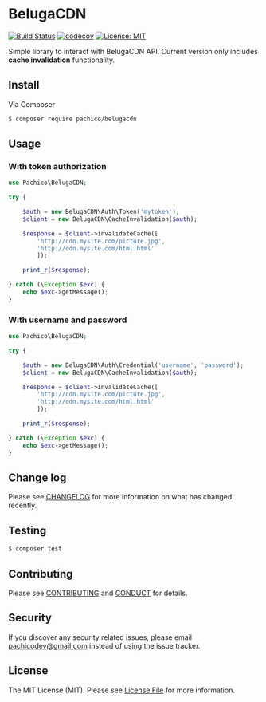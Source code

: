 # BelugaCDN

[![Build Status](https://travis-ci.org/pachico/belugacdn.svg?branch=master)](https://travis-ci.org/pachico/belugacdn) [![codecov](https://codecov.io/gh/pachico/belugacdn/branch/master/graph/badge.svg)](https://codecov.io/gh/pachico/belugacdn) [![License: MIT](https://img.shields.io/badge/License-MIT-yellow.svg)](https://opensource.org/licenses/MIT)


Simple library to interact with BelugaCDN API.
Current version only includes **cache invalidation** functionality.

## Install

Via Composer

``` bash
$ composer require pachico/belugacdn
```

## Usage

### With token authorization

``` php
use Pachico\BelugaCDN;

try {

    $auth = new BelugaCDN\Auth\Token('mytoken');
    $client = new BelugaCDN\CacheInvalidation($auth);

    $response = $client->invalidateCache([
        'http://cdn.mysite.com/picture.jpg',
        'http://cdn.mysite.com/html.html'
        ]);

    print_r($response);

} catch (\Exception $exc) {
    echo $exc->getMessage();
}

```

### With username and password

``` php
use Pachico\BelugaCDN;

try {

    $auth = new BelugaCDN\Auth\Credential('username', 'password');
    $client = new BelugaCDN\CacheInvalidation($auth);

    $response = $client->invalidateCache([
        'http://cdn.mysite.com/picture.jpg',
        'http://cdn.mysite.com/html.html'
        ]);

    print_r($response);

} catch (\Exception $exc) {
    echo $exc->getMessage();
}

```


## Change log

Please see [CHANGELOG](CHANGELOG.md) for more information on what has changed recently.

## Testing

``` bash
$ composer test
```

## Contributing

Please see [CONTRIBUTING](CONTRIBUTING.md) and [CONDUCT](CONDUCT.md) for details.

## Security

If you discover any security related issues, please email pachicodev@gmail.com instead of using the issue tracker.

## License

The MIT License (MIT). Please see [License File](LICENSE.md) for more information.

